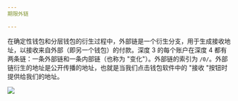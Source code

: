 ```yaml
---
期限外链

---
```

在确定性钱包和分层钱包的衍生过程中，外部链是一个衍生分支，用于生成接收地址，以接收来自外部（即另一个钱包）的付款。深度 3 的每个账户在深度 4 都有两条链：一条外部链和一条内部链（也称为 "变化"）。外部链的索引为 `/0/`。外部链衍生的地址是公开传播的地址，也就是当我们点击钱包软件中的 "接收 "按钮时提供给我们的地址。

![](../../dictionnaire/assets/22.webp)